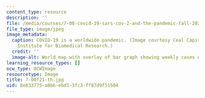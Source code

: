 ```yaml
---
content_type: resource
description: ''
file: /media/courses/7-00-covid-19-sars-cov-2-and-the-pandemic-fall-2021/8e833775a8b6ebd13fc3ff87d9f51504_7-00f21-th.jpg
file_type: image/jpeg
image_metadata:
  caption: COVID-19 is a worldwide pandemic. (Image courtesy Ceal Capistrano, Whitehead
    Institute for Biomedical Research.)
  credit: ''
  image-alt: World map with overlay of bar graph showing weekly cases of COVID-19
learning_resource_types: []
ocw_type: OCWImage
resourcetype: Image
title: 7-00f21-th.jpg
uid: 8e833775-a8b6-ebd1-3fc3-ff87d9f51504
---
```

